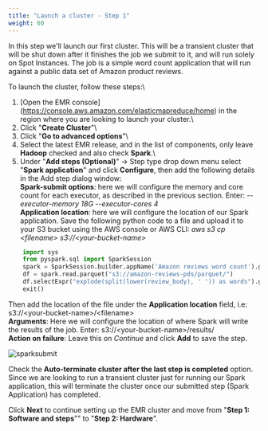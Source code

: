 ```yaml
---
title: "Launch a cluster - Step 1"
weight: 60
---
```


In this step we'll launch our first cluster. This will be a transient cluster that will be shut down after it finishes the job we submit to it, and will run solely on Spot Instances. The job is a simple word count application that will run against a public data set of Amazon product reviews.

To launch the cluster, follow these steps:\

1. [Open the EMR console] (https://console.aws.amazon.com/elasticmapreduce/home) in the region where you are looking to launch your cluster.\
1. Click "**Create Cluster**"\
1. Click "**Go to advanced options**"\
1. Select the latest EMR release, and in the list of components, only leave **Hadoop** checked and also check **Spark**.\
1. Under "**Add steps (Optional)**" -> Step type drop down menu select "**Spark application**" and click **Configure**, then add the following details in the Add step dialog window:\
**Spark-submit options**: here we will configure the memory and core count for each executor, as described in the previous section. Enter: *--executor-memory 18G --executor-cores 4*\
**Application location**: here we will configure the location of our Spark application. Save the following python code to a file and upload it to your S3 bucket using the AWS console or AWS CLI: *aws s3 cp \<filename\> s3://\<your-bucket-name\>*

```python
    import sys
    from pyspark.sql import SparkSession
    spark = SparkSession.builder.appName('Amazon reviews word count').getOrCreate()
    df = spark.read.parquet("s3://amazon-reviews-pds/parquet/")
    df.selectExpr("explode(split(lower(review_body), ' ')) as words").groupBy("words").count().write.mode("overwrite").parquet(sys.argv[1])
    exit()
```
Then add the location of the file under the **Application location** field, i.e: s3://\<your-bucket-name\>/\<filename\>\
**Arguments**: Here we will configure the location of where Spark will write the results of the job. Enter: s3://\<your-bucket-name\>/results/\
**Action on failure**: Leave this on *Continue* and click **Add** to save the step.

![sparksubmit](/images/running-emr-spark-apps-on-spot/sparksubmit.png)

Check the **Auto-terminate cluster after the last step is completed** option. Since we are looking to run a transient cluster just for running our Spark application, this will terminate the cluster once our submitted step (Spark Application) has completed.

Click **Next** to continue setting up the EMR cluster and move from "**Step 1: Software and steps**"" to "**Step 2: Hardware**".
